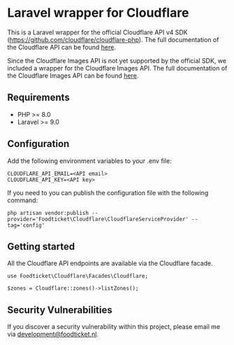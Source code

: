 # Laravel wrapper for Cloudflare
This is a Laravel wrapper for the official Cloudflare API v4 SDK (https://github.com/cloudflare/cloudflare-php). The full documentation of the Cloudflare API can be found [here](https://developers.cloudflare.com/api/).

Since the Cloudflare Images API is not yet supported by the official SDK, we included a wrapper for the Cloudflare Images API. The full documentation of the Cloudflare Images API can be found [here](https://developers.cloudflare.com/images/).

## Requirements

- PHP >= 8.0
- Laravel >= 9.0

## Configuration
Add the following environment variables to your .env file:
```
CLOUDFLARE_API_EMAIL=<API email>
CLOUDFLARE_API_KEY=<API key>
```
If you need to you can publish the configuration file with the following command:
```
php artisan vendor:publish --provider='Foodticket\Cloudflare\CloudflareServiceProvider' --tag='config'
```

## Getting started
All the Cloudflare API endpoints are available via the Cloudflare facade.
```
use Foodticket\Cloudflare\Facades\Cloudflare;

$zones = Cloudflare::zones()->listZones();
```

## Security Vulnerabilities

If you discover a security vulnerability within this project, please email me via [development@foodticket.nl](mailto:development@foodticket.nl).
